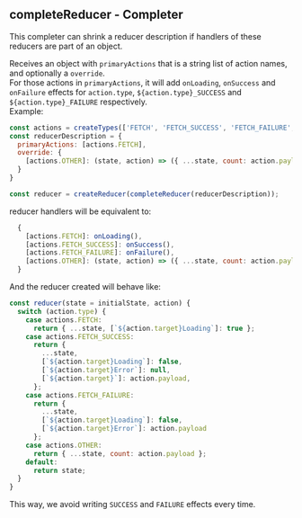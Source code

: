 ## completeReducer - Completer

This completer can shrink a reducer description if handlers of these reducers are part of an object.  

Receives an object with `primaryActions` that is a string list of action names, and optionally a `override`.  
For those actions in `primaryActions`, it will add `onLoading`, `onSuccess` and `onFailure` effects for `action.type`, `${action.type}_SUCCESS` and `${action.type}_FAILURE` respectively.  
Example:  
```js
const actions = createTypes(['FETCH', 'FETCH_SUCCESS', 'FETCH_FAILURE', 'OTHER'], '@@API');
const reducerDescription = {
  primaryActions: [actions.FETCH],
  override: {
    [actions.OTHER]: (state, action) => ({ ...state, count: action.payload })
  }
}

const reducer = createReducer(completeReducer(reducerDescription));
```

reducer handlers will be equivalent to:  
```js
  {
    [actions.FETCH]: onLoading(),
    [actions.FETCH_SUCCESS]: onSuccess(),
    [actions.FETCH_FAILURE]: onFailure(),
    [actions.OTHER]: (state, action) => ({ ...state, count: action.payload })
  }
```  
And the reducer created will behave like:  
```js
const reducer(state = initialState, action) {
  switch (action.type) {
    case actions.FETCH:
      return { ...state, [`${action.target}Loading`]: true };
    case actions.FETCH_SUCCESS:
      return {
        ...state,
        [`${action.target}Loading`]: false,
        [`${action.target}Error`]: null,
        [`${action.target}`]: action.payload,
      };
    case actions.FETCH_FAILURE:
      return {
        ...state,
        [`${action.target}Loading`]: false,
        [`${action.target}Error`]: action.payload
      };
    case actions.OTHER:
      return { ...state, count: action.payload };
    default:
      return state;
  }
}
```

This way, we avoid writing `SUCCESS` and `FAILURE` effects every time.  
